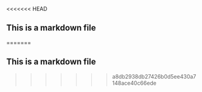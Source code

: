 <<<<<<< HEAD
## This is a markdown file
=======
## This is a markdown file
>>>>>>> a8db2938db27426b0d5ee430a7148ace40c66ede
